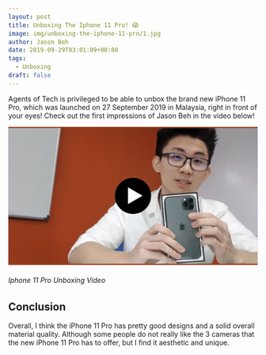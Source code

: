 ```yaml
---
layout: post
title: Unboxing The Iphone 11 Pro! 😱
image: img/unboxing-the-iphone-11-pro/1.jpg
author: Jason Beh
date: 2019-09-29T03:01:09+00:00
tags:
  - Unboxing
draft: false
---
```


Agents of Tech is privileged to be able to unbox the brand new iPhone 11 Pro, which was launched on 27 September 2019 in Malaysia, right in front of your eyes! Check out the first impressions of Jason Beh in the video below!

[![Iphone 11 Pro Unboxing Video](img/unboxing-the-iphone-11-pro/3.jpg)](https://www.instagram.com/p/B2_oAvbAbpW/)

###### Iphone 11 Pro Unboxing Video

## Conclusion

Overall, I think the iPhone 11 Pro has pretty good designs and a solid overall material quality. Although some people do not really like the 3 cameras that the new iPhone 11 Pro has to offer, but I find it aesthetic and unique.
